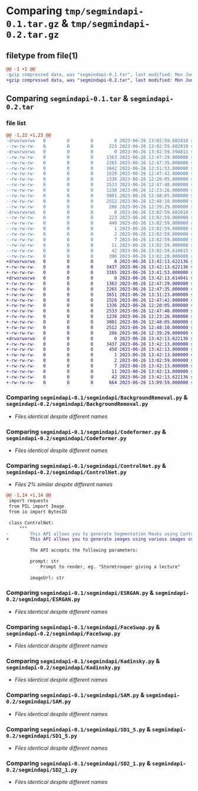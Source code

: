 # Comparing `tmp/segmindapi-0.1.tar.gz` & `tmp/segmindapi-0.2.tar.gz`

## filetype from file(1)

```diff
@@ -1 +1 @@
-gzip compressed data, was "segmindapi-0.1.tar", last modified: Mon Jun 26 13:02:59 2023, max compression
+gzip compressed data, was "segmindapi-0.2.tar", last modified: Mon Jun 26 13:42:13 2023, max compression
```

## Comparing `segmindapi-0.1.tar` & `segmindapi-0.2.tar`

### file list

```diff
@@ -1,22 +1,23 @@
-drwxrwxrwx   0        0        0        0 2023-06-26 13:02:59.602810 segmindapi-0.1/
--rw-rw-rw-   0        0        0      223 2023-06-26 13:02:59.602810 segmindapi-0.1/PKG-INFO
-drwxrwxrwx   0        0        0        0 2023-06-26 13:02:59.594811 segmindapi-0.1/segmindapi/
--rw-rw-rw-   0        0        0     1363 2023-06-26 12:47:29.000000 segmindapi-0.1/segmindapi/BackgroundRemoval.py
--rw-rw-rw-   0        0        0     2265 2023-06-26 12:47:35.000000 segmindapi-0.1/segmindapi/Codeformer.py
--rw-rw-rw-   0        0        0     3642 2023-06-26 12:51:53.000000 segmindapi-0.1/segmindapi/ControlNet.py
--rw-rw-rw-   0        0        0     1528 2023-06-26 12:47:42.000000 segmindapi-0.1/segmindapi/ESRGAN.py
--rw-rw-rw-   0        0        0     1336 2023-06-26 12:20:05.000000 segmindapi-0.1/segmindapi/FaceSwap.py
--rw-rw-rw-   0        0        0     2533 2023-06-26 12:47:48.000000 segmindapi-0.1/segmindapi/Kadinsky.py
--rw-rw-rw-   0        0        0     1238 2023-06-26 12:23:26.000000 segmindapi-0.1/segmindapi/SAM.py
--rw-rw-rw-   0        0        0     3001 2023-06-26 12:48:05.000000 segmindapi-0.1/segmindapi/SD1_5.py
--rw-rw-rw-   0        0        0     2512 2023-06-26 12:48:10.000000 segmindapi-0.1/segmindapi/SD2_1.py
--rw-rw-rw-   0        0        0      286 2023-06-26 12:39:29.000000 segmindapi-0.1/segmindapi/__init__.py
-drwxrwxrwx   0        0        0        0 2023-06-26 13:02:59.602810 segmindapi-0.1/segmindapi.egg-info/
--rw-rw-rw-   0        0        0      223 2023-06-26 13:02:59.000000 segmindapi-0.1/segmindapi.egg-info/PKG-INFO
--rw-rw-rw-   0        0        0      440 2023-06-26 13:02:59.000000 segmindapi-0.1/segmindapi.egg-info/SOURCES.txt
--rw-rw-rw-   0        0        0        1 2023-06-26 13:02:59.000000 segmindapi-0.1/segmindapi.egg-info/dependency_links.txt
--rw-rw-rw-   0        0        0        2 2023-06-26 13:02:59.000000 segmindapi-0.1/segmindapi.egg-info/not-zip-safe
--rw-rw-rw-   0        0        0        7 2023-06-26 13:02:59.000000 segmindapi-0.1/segmindapi.egg-info/requires.txt
--rw-rw-rw-   0        0        0       11 2023-06-26 13:02:59.000000 segmindapi-0.1/segmindapi.egg-info/top_level.txt
--rw-rw-rw-   0        0        0       42 2023-06-26 13:02:59.610815 segmindapi-0.1/setup.cfg
--rw-rw-rw-   0        0        0      396 2023-06-26 13:02:20.000000 segmindapi-0.1/setup.py
+drwxrwxrwx   0        0        0        0 2023-06-26 13:42:13.622136 segmindapi-0.2/
+-rw-rw-rw-   0        0        0     3437 2023-06-26 13:42:13.622136 segmindapi-0.2/PKG-INFO
+-rw-rw-rw-   0        0        0     3165 2023-06-26 13:41:53.000000 segmindapi-0.2/README.md
+drwxrwxrwx   0        0        0        0 2023-06-26 13:42:13.614041 segmindapi-0.2/segmindapi/
+-rw-rw-rw-   0        0        0     1363 2023-06-26 12:47:29.000000 segmindapi-0.2/segmindapi/BackgroundRemoval.py
+-rw-rw-rw-   0        0        0     2265 2023-06-26 12:47:35.000000 segmindapi-0.2/segmindapi/Codeformer.py
+-rw-rw-rw-   0        0        0     3651 2023-06-26 13:31:23.000000 segmindapi-0.2/segmindapi/ControlNet.py
+-rw-rw-rw-   0        0        0     1528 2023-06-26 12:47:42.000000 segmindapi-0.2/segmindapi/ESRGAN.py
+-rw-rw-rw-   0        0        0     1336 2023-06-26 12:20:05.000000 segmindapi-0.2/segmindapi/FaceSwap.py
+-rw-rw-rw-   0        0        0     2533 2023-06-26 12:47:48.000000 segmindapi-0.2/segmindapi/Kadinsky.py
+-rw-rw-rw-   0        0        0     1238 2023-06-26 12:23:26.000000 segmindapi-0.2/segmindapi/SAM.py
+-rw-rw-rw-   0        0        0     3001 2023-06-26 12:48:05.000000 segmindapi-0.2/segmindapi/SD1_5.py
+-rw-rw-rw-   0        0        0     2512 2023-06-26 12:48:10.000000 segmindapi-0.2/segmindapi/SD2_1.py
+-rw-rw-rw-   0        0        0      286 2023-06-26 12:39:29.000000 segmindapi-0.2/segmindapi/__init__.py
+drwxrwxrwx   0        0        0        0 2023-06-26 13:42:13.622136 segmindapi-0.2/segmindapi.egg-info/
+-rw-rw-rw-   0        0        0     3437 2023-06-26 13:42:13.000000 segmindapi-0.2/segmindapi.egg-info/PKG-INFO
+-rw-rw-rw-   0        0        0      450 2023-06-26 13:42:13.000000 segmindapi-0.2/segmindapi.egg-info/SOURCES.txt
+-rw-rw-rw-   0        0        0        1 2023-06-26 13:42:13.000000 segmindapi-0.2/segmindapi.egg-info/dependency_links.txt
+-rw-rw-rw-   0        0        0        2 2023-06-26 13:02:59.000000 segmindapi-0.2/segmindapi.egg-info/not-zip-safe
+-rw-rw-rw-   0        0        0        7 2023-06-26 13:42:13.000000 segmindapi-0.2/segmindapi.egg-info/requires.txt
+-rw-rw-rw-   0        0        0       11 2023-06-26 13:42:13.000000 segmindapi-0.2/segmindapi.egg-info/top_level.txt
+-rw-rw-rw-   0        0        0       42 2023-06-26 13:42:13.622136 segmindapi-0.2/setup.cfg
+-rw-rw-rw-   0        0        0      664 2023-06-26 13:09:59.000000 segmindapi-0.2/setup.py
```

### Comparing `segmindapi-0.1/segmindapi/BackgroundRemoval.py` & `segmindapi-0.2/segmindapi/BackgroundRemoval.py`

 * *Files identical despite different names*

### Comparing `segmindapi-0.1/segmindapi/Codeformer.py` & `segmindapi-0.2/segmindapi/Codeformer.py`

 * *Files identical despite different names*

### Comparing `segmindapi-0.1/segmindapi/ControlNet.py` & `segmindapi-0.2/segmindapi/ControlNet.py`

 * *Files 2% similar despite different names*

```diff
@@ -1,14 +1,14 @@
 import requests
 from PIL import Image
 from io import BytesIO
 
 class ControlNet:
     """
-        This API allows you to generate Segmentation Masks using ControlNet and is available at https://api.segmind.com/v1/sd1.5-controlnet-canny, https://api.segmind.com/v1/sd1.5-controlnet-depth, https://api.segmind.com/v1/sd1.5-controlnet-openpose, https://api.segmind.com/v1/sd1.5-controlnet-scribble, https://api.segmind.com/v1/sd1.5-controlnet-softedge.
+        This API allows you to generate images using various images using ControlNet and is available at https://api.segmind.com/v1/sd1.5-controlnet-canny, https://api.segmind.com/v1/sd1.5-controlnet-depth, https://api.segmind.com/v1/sd1.5-controlnet-openpose, https://api.segmind.com/v1/sd1.5-controlnet-scribble, https://api.segmind.com/v1/sd1.5-controlnet-softedge.
 
         The API accepts the following parameters:
         
         prompt: str
             Prompt to render, eg. "Stormtrooper giving a lecture"  
 
         imageUrl: str
```

### Comparing `segmindapi-0.1/segmindapi/ESRGAN.py` & `segmindapi-0.2/segmindapi/ESRGAN.py`

 * *Files identical despite different names*

### Comparing `segmindapi-0.1/segmindapi/FaceSwap.py` & `segmindapi-0.2/segmindapi/FaceSwap.py`

 * *Files identical despite different names*

### Comparing `segmindapi-0.1/segmindapi/Kadinsky.py` & `segmindapi-0.2/segmindapi/Kadinsky.py`

 * *Files identical despite different names*

### Comparing `segmindapi-0.1/segmindapi/SAM.py` & `segmindapi-0.2/segmindapi/SAM.py`

 * *Files identical despite different names*

### Comparing `segmindapi-0.1/segmindapi/SD1_5.py` & `segmindapi-0.2/segmindapi/SD1_5.py`

 * *Files identical despite different names*

### Comparing `segmindapi-0.1/segmindapi/SD2_1.py` & `segmindapi-0.2/segmindapi/SD2_1.py`

 * *Files identical despite different names*

